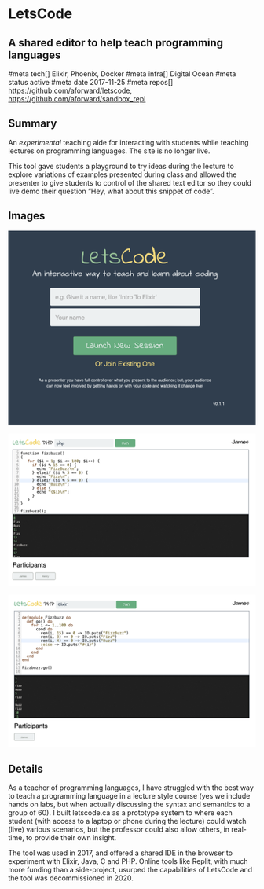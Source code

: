 # LetsCode
## A shared editor to help teach programming languages
#meta tech[] Elixir, Phoenix, Docker
#meta infra[] Digital Ocean
#meta status active
#meta date 2017-11-25
#meta repos[] https://github.com/aforward/letscode, https://github.com/aforward/sandbox_repl

## Summary

An _experimental_ teaching aide for interacting with students while teaching lectures on programming languages.
The site is no longer live.

This tool gave students a playground to try ideas during the lecture to explore variations of examples presented during class and allowed the presenter to give students to control of the shared text editor so they could live demo their question “Hey, what about this snippet of code”.

## Images

![Welcome image for LetsCode](images/letscode/letscode_welcome.png)

![Editing Code](images/letscode/letscode_editor.png)

![Editing Elixir](images/letscode/letscode_elixir.png)


## Details

As a teacher of programming languages, I have struggled with the best way to teach a programming language in a lecture style course (yes we include hands on labs, but when actually discussing the syntax and semantics to a group of 60).  I built letscode.ca as a prototype system to where each student (with access to a laptop or phone during the lecture) could watch (live) various scenarios, but the professor could also allow others, in real-time, to provide their own insight.

The tool was used in 2017, and offered a shared IDE in the browser to experiment with Elixir, Java, C and PHP.  Online tools like Replit,
with much more funding than a side-project, usurped the capabilities of LetsCode
and the tool was decommissioned in 2020.
